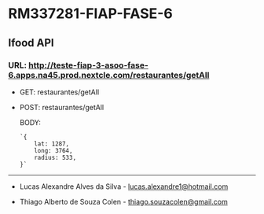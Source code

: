 # RM337281-FIAP-FASE-6

## Ifood API

### URL: http://teste-fiap-3-asoo-fase-6.apps.na45.prod.nextcle.com/restaurantes/getAll

- GET: restaurantes/getAll
- POST: restaurantes/getAll

    BODY:

      `{
          lat: 1287,
          long: 3764,
          radius: 533,
      }`



--------------------


- Lucas Alexandre Alves da Silva - lucas.alexandre1@hotmail.com
  
- Thiago Alberto de Souza Colen - thiago.souzacolen@gmail.com